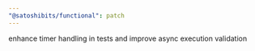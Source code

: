 ```yaml
---
"@satoshibits/functional": patch
---
```


enhance timer handling in tests and improve async execution validation
